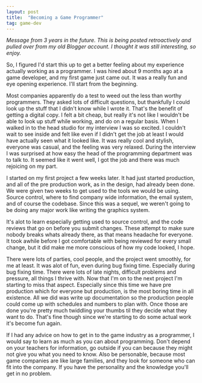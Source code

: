 ```yaml
---
layout: post
title:  "Becoming a Game Programmer"
tag: game-dev
---
```

*Message from 3 years in the future. This is being posted retroactively and pulled over from my old Blogger account. I thought it was still interesting, so enjoy.*

So, I figured I'd start this up to get a better feeling about my experience actually working as a programmer. I was hired about 9 months ago at a game developer, and my first game just came out. It was a really fun and eye opening experience. I'll start from the beginning.

Most companies apparently do a test to weed out the less than worthy programmers. They asked lots of difficult questions, but thankfully I could look up the stuff that I didn't know while I wrote it. That's the benefit of getting a digital copy. I felt a bit cheap, but really it's not like I wouldn't be able to look up stuff while working, and do on a regular basis.
When I walked in to the head studio for my interview I was so excited. I couldn't wait to see inside and felt like even if I didn't get the job at least I would have actually seen what it looked like. It was really cool and stylish, everyone was casual, and the feeling was very relaxed. During the interview I was surprised at how easy the head of the programming department was to talk to. It seemed like it went well, I got the job and there was much rejoicing on my part.

I started on my first project a few weeks later. It had just started production, and all of the pre production work, as in the design, had already been done. We were given two weeks to get used to the tools we would be using. Source control, where to find company wide information, the email system, and of course the codebase. Since this was a sequel, we weren't going to be doing any major work like writing the graphics system.

It's alot to learn especially getting used to source control, and the code reviews that go on before you submit changes. These attempt to make sure nobody breaks whats already there, as that means headache for everyone. It took awhile before I got comfortable with being reviewed for every small change, but it did make me more conscious of how my code looked, I hope.

There were lots of parties, cool people, and the project went smoothly, for me at least. It was alot of fun, even during bug fixing time. Especially during bug fixing time. There were lots of late nights, difficult problems and pressure, all things I thrive with. Now that I'm on to the next project I'm starting to miss that aspect. Especially since this time we have pre production which for everyone but production, is the most boring time in all existence. All we did was write up documentation so the production people could come up with schedules and numbers to plan with. Once those are done you're pretty much twiddling your thumbs til they decide what they want to do. That's fine though since we're starting to do some actual work it's become fun again.

If I had any advice on how to get in to the game industry as a programmer, I would say to learn as much as you can about programming. Don't depend on your teachers for information, go outside if you can because they might not give you what you need to know. Also be personable, because most game companies are like large families, and they look for someone who can fit into the company. If you have the personality and the knowledge you'll get in no problem.